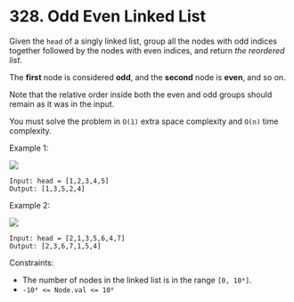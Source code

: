 <h1>328. Odd Even Linked List</h1>

Given the `head` of a singly linked list, group all the nodes with odd indices together followed by the nodes with even indices, and return _the reordered list_.

The **first** node is considered **odd**, and the **second** node is **even**, and so on.

Note that the relative order inside both the even and odd groups should remain as it was in the input.

You must solve the problem in `O(1)` extra space complexity and `O(n)` time complexity.

Example 1:

<img src="https://assets.leetcode.com/uploads/2021/03/10/oddeven-linked-list.jpg">

```
Input: head = [1,2,3,4,5]
Output: [1,3,5,2,4]
```

Example 2:

<img src="https://assets.leetcode.com/uploads/2021/03/10/oddeven2-linked-list.jpg">

```
Input: head = [2,1,3,5,6,4,7]
Output: [2,3,6,7,1,5,4]
```

Constraints:

- The number of nodes in the linked list is in the range `[0, 10⁴]`.
- `-10⁶ <= Node.val <= 10⁶`